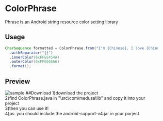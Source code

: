 # ColorPhrase
Phrase is an Android string resource color setting library 

## Usage
```java
CharSequence formatted = ColorPhrase.from("I'm {Chinese}, I love {China}")
  .withSeparator("{}")
  .innerColor(0xFFE6454A)
  .outerColor(0xFF666666)
  .format();
```
## Preview
![sample](https://github.com/THEONE10211024/ColorPhrase/blob/master/screenshot/Screenshot_2015-05-16-18-12-23.jpeg)
##Download
1)download the project    
2)find ColorPhrase.java in "\src\com\medusa\lib" and copy it into your project    
3)then you can use it!    
4)ps: you should include the android-support-v4.jar in your porject
